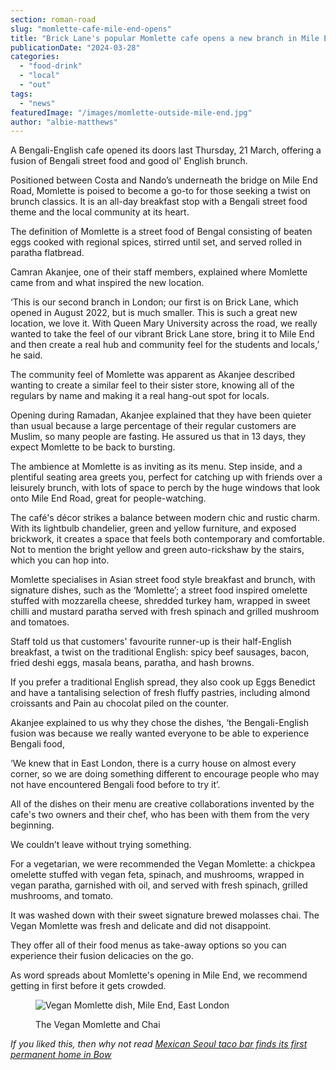 ```yaml
---
section: roman-road
slug: "momlette-cafe-mile-end-opens"
title: "Brick Lane's popular Momlette cafe opens a new branch in Mile End"
publicationDate: "2024-03-28"
categories: 
  - "food-drink"
  - "local"
  - "out"
tags: 
  - "news"
featuredImage: "/images/momlette-outside-mile-end.jpg"
author: "albie-matthews"
---
```


A Bengali-English cafe opened its doors last Thursday, 21 March, offering a fusion of Bengali street food and good ol' English brunch.

Positioned between Costa and Nando’s underneath the bridge on Mile End Road, Momlette is poised to become a go-to for those seeking a twist on brunch classics. It is an all-day breakfast stop with a Bengali street food theme and the local community at its heart.

The definition of Momlette is a street food of Bengal consisting of beaten eggs cooked with regional spices, stirred until set, and served rolled in paratha flatbread. 

Camran Akanjee, one of their staff members, explained where Momlette came from and what inspired the new location.

‘This is our second branch in London; our first is on Brick Lane, which opened in August 2022, but is much smaller. This is such a great new location, we love it. With Queen Mary University across the road, we really wanted to take the feel of our vibrant Brick Lane store, bring it to Mile End and then create a real hub and community feel for the students and locals,’ he said.

The community feel of Momlette was apparent as Akanjee described wanting to create a similar feel to their sister store, knowing all of the regulars by name and making it a real hang-out spot for locals. 

Opening during Ramadan, Akanjee explained that they have been quieter than usual because a large percentage of their regular customers are Muslim, so many people are fasting. He assured us that in 13 days, they expect Momlette to be back to bursting.

The ambience at Momlette is as inviting as its menu. Step inside, and a plentiful seating area greets you, perfect for catching up with friends over a leisurely brunch, with lots of space to perch by the huge windows that look onto Mile End Road, great for people-watching. 

The café's décor strikes a balance between modern chic and rustic charm. With its lightbulb chandelier, green and yellow furniture, and exposed brickwork, it creates a space that feels both contemporary and comfortable. Not to mention the bright yellow and green auto-rickshaw by the stairs, which you can hop into.

Momlette specialises in Asian street food style breakfast and brunch, with signature dishes, such as the ‘Momlette’; a street food inspired omelette stuffed with mozzarella cheese, shredded turkey ham, wrapped in sweet chilli and mustard paratha served with fresh spinach and grilled mushroom and tomatoes. 

Staff told us that customers' favourite runner-up is their half-English breakfast, a twist on the traditional English: spicy beef sausages, bacon, fried deshi eggs, masala beans, paratha, and hash browns. 

If you prefer a traditional English spread, they also cook up Eggs Benedict and have a tantalising selection of fresh fluffy pastries, including almond croissants and Pain au chocolat piled on the counter. 

Akanjee explained to us why they chose the dishes, ‘the Bengali-English fusion was because we really wanted everyone to be able to experience Bengali food, 

‘We knew that in East London, there is a curry house on almost every corner, so we are doing something different to encourage people who may not have encountered Bengali food before to try it’.

All of the dishes on their menu are creative collaborations invented by the cafe's two owners and their chef, who has been with them from the very beginning.

We couldn’t leave without trying something. 

For a vegetarian, we were recommended the Vegan Momlette: a chickpea omelette stuffed with vegan feta, spinach, and mushrooms, wrapped in vegan paratha, garnished with oil, and served with fresh spinach, grilled mushrooms, and tomato. 

It was washed down with their sweet signature brewed molasses chai. The Vegan Momlette was fresh and delicate and did not disappoint. 

They offer all of their food menus as take-away options so you can experience their fusion delicacies on the go. 

As word spreads about Momlette's opening in Mile End, we recommend getting in first before it gets crowded.

<figure>

![Vegan Momlette dish, Mile End, East London](/images/momlette-vegan-mile-end-1024x683.jpg)

<figcaption>

The Vegan Momlette and Chai

</figcaption>

</figure>

_If you liked this, then why not read [Mexican Seoul taco bar finds its first permanent home in Bow](https://romanroadlondon.com/mexican-seoul-korean-fusion-taco-bar-opens-bow-wharf/)_


